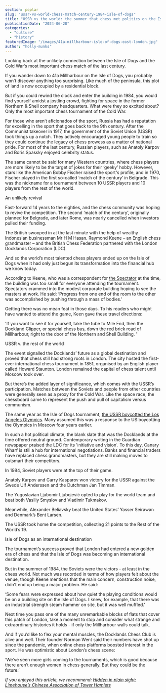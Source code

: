 ```yaml
---
section: poplar
slug: "ussr-vs-world-chess-match-century-1984-isle-of-dogs"
title: "USSR vs the world: the summer that chess met politics on the Isle of Dogs in 1984"
publicationDate: "2024-06-28"
categories: 
  - "culture"
  - "history"
featuredImage: "/images/41a-millharbour-isle-of-dogs-east-london.jpg"
author: "holly-munks"
---
```


Looking back at the unlikely connection between the Isle of Dogs and the Cold War’s most important chess match of the last century.

If you wander down to 41a Millharbour on the Isle of Dogs, you probably won’t discover anything too surprising. Like much of the peninsula, this plot of land is now occupied by a residential block. 

But if you could rewind the clock and enter the building in 1984, you would find yourself amidst a jostling crowd, fighting for space in the former Northern & Shell company headquarters. What were they so excited about? Only the most important chess tournament of the Cold War. 

For those who aren’t aficionados of the sport, Russia has had a reputation for excelling in the sport that goes back to the 9th century. After the Communist takeover in 1917, the government of the Soviet Union (USSR) took things up a notch. They actively encouraged young people to train so they could continue the legacy of chess prowess as a matter of national pride. For most of the last century, Russian players, such as Anatoly Karpov and Boris Spassky enjoyed celebrity status. 

The same cannot be said for many Western countries, where chess players are more likely to be the target of jokes for their ‘geeky’ hobby. However, stars like the American Bobby Fischer raised the sport's profile, and in 1970, Fischer played in the first so-called ‘match of the century’ in Belgrade. This was the nickname for a tournament between 10 USSR players and 10 players from the rest of the world. 

An unlikely revival

Fast-forward 14 years to the eighties, and the chess community was hoping to revive the competition. The second ‘match of the century’, originally planned for Belgrade, and later Rome, was nearly cancelled when investors pulled their funding. 

The British swooped in at the last minute with the help of wealthy Indonesian businessman Mr H M Hasan. Raymond Keene – an English chess grandmaster – and the British Chess Federation partnered with the London Docklands Corporation (LDC). 

And so the world’s most talented chess players ended up on the Isle of Dogs when it had only just begun its transformation into the financial hub we know today. 

According to Keene, who was a correspondent for [the Spectator](https://archive.spectator.co.uk/article/30th-june-1984/41/chess) at the time, the building was too small for everyone attending the tournament. Spectators crammed into the modest corporate building hoping to see the masters at work. He said: ‘Progress from one end of the room to the other was accomplished by pushing through a mass of bodies.’

Getting there was no mean feat in those days. To his readers who might have wanted to attend the game, Keen gave these travel directions:

'If you want to see it for yourself, take the tube to Mile End, then the Dockland Clipper, or special chess bus, down the red brick road of Millharbour, right to the door of the Northern and Shell Building. '

USSR v. the rest of the world

The event signalled the Docklands’ future as a global destination and proved that chess still had strong roots in London. The city hosted the first-ever international chess tournament in 1851, organised by an English player called Howard Staunton. London remained the capital of chess talent until Moscow took over. 

But there’s the added layer of significance, which comes with the USSR’s participation. Matches between the Soviets and people from other countries were generally seen as a proxy for the Cold War. Like the space race, the chessboard came to represent the push and pull of capitalism versus communism. 

The same year as the Isle of Dogs tournament, [the USSR boycotted the Los Angeles Olympics](https://www.theguardian.com/sport/2019/may/09/russians-cite-threats-for-olympic-games-boycott-archive-1984). Many assumed this was a response to the US boycotting the Olympics in Moscow four years earlier. 

In such a hot political climate, the blank slate that was the Docklands at the time offered neutral ground. Contemporary writing in the Guardian newspaper praised the LDC for its 'initiative and vision'. To this day, Canary Wharf is still a hub for international negotiations. Banks and financial traders have replaced chess grandmasters, but they are still making moves to outsmart their competitors. 

In 1984, Soviet players were at the top of their game.

Anatoly Karpov and Garry Kasparov won victory for the USSR against the Swede Ulf Anderssen and the Dutchman Jan Timman.

The Yugoslavian Ljubomir Ljubojević opted to play for the world team and beat both Vasiliy Smyslov and Vladimir Tukmakov.

Meanwhile, Alexander Beliavsky beat the United States’ Yasser Seirawan and Denmark’s Bent Larsen.

The USSR took home the competition, collecting 21 points to the Rest of the World’s 19. 

Isle of Dogs as an international destination

The tournament’s success proved that London had entered a new golden era of chess and that the Isle of Dogs was becoming an international destination. 

But in the summer of 1984, the Soviets were the victors - at least in the chess world. Not much was recorded in terms of how players felt about the venue, though Keene mentions that the main concern, construction noise, didn’t end up being a major problem. He said:

‘Some fears were expressed about how quiet the playing conditions would be on a building site on the Isle of Dogs. I knew, for example, that there was an industrial strength steam hammer on site, but it was well muffled.’ 

Next time you pass one of the many unremarkable blocks of flats that cover this patch of London, take a moment to stop and consider what strange and extraordinary histories it holds - if only the Millharbour walls could talk.

And if you’d like to flex your mental muscles, the Docklands Chess Club is alive and well. Their founder Norman Went said their numbers have shot up since the pandemic, when online chess platforms boosted interest in the sport. He was optimistic about London’s chess scene: 

‘We’ve seen more girls coming to the tournaments, which is good because there aren’t enough women in chess generally. But they could be the future.’ 

_If you enjoyed this article, we recommend:_ [_Hidden in plain sight: Limehouse’s Chinese Association of Tower Hamlets_](https://poplarlondon.co.uk/chinese-association-tower-hamlets-keeping-culture-alive/)
